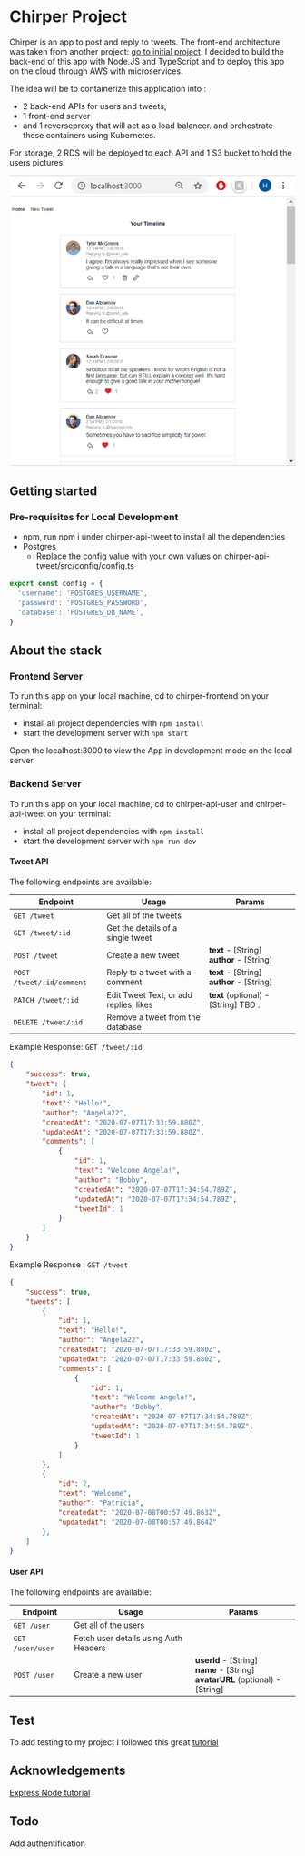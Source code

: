 # Chirper Project

Chirper is an app to post and reply to tweets. The front-end architecture was taken from another project: [go to initial project](https://github.com/hmisonne/UdacityReact/tree/master/00_reactnd-chirper-app-master). 
I decided to build the back-end of this app with Node.JS and TypeScript and to deploy this app on the cloud through AWS with microservices.

The idea will be to containerize this application into :
- 2 back-end APIs for users and tweets, 
- 1 front-end server 
- and 1 reverseproxy that will act as a load balancer.
and orchestrate these containers using Kubernetes.

For storage, 2 RDS will be deployed to each API and 1 S3 bucket to hold the users pictures.

![Chirper Demo](demo/Chirper.gif)

## Getting started

### Pre-requisites for Local Development

- npm, run npm i under chirper-api-tweet to install all the dependencies
- Postgres
    -  Replace the config value with your own values on chirper-api-tweet/src/config/config.ts
```javascript
export const config = {
  'username': 'POSTGRES_USERNAME',
  'password': 'POSTGRES_PASSWORD',
  'database': 'POSTGRES_DB_NAME',
}
```

## About the stack

### Frontend Server

To run this app on your local machine, cd to chirper-frontend on your terminal:

* install all project dependencies with `npm install`
* start the development server with `npm start`

Open the localhost:3000 to view the App in development mode on the local server.

### Backend Server

To run this app on your local machine, cd to chirper-api-user and chirper-api-tweet on your terminal:

* install all project dependencies with `npm install`
* start the development server with `npm run dev`

#### Tweet API

The following endpoints are available:

| Endpoint       | Usage          | Params         |
|-----------------|----------------|----------------|
| `GET /tweet` | Get all of the tweets | |
| `GET /tweet/:id` | Get the details of a single tweet | |
| `POST /tweet` | Create a new tweet | **text** - [String] <br> **author** - [String] |
| `POST /tweet/:id/comment` | Reply to a tweet with a comment | **text** - [String] <br> **author** - [String] |
| `PATCH /tweet/:id` | Edit Tweet Text, or add replies, likes | **text** (optional) - [String] TBD . |
| `DELETE /tweet/:id` | Remove a tweet from the database | |

Example Response: `GET /tweet/:id`

```json
{
    "success": true,
    "tweet": {
        "id": 1,
        "text": "Hello!",
        "author": "Angela22",
        "createdAt": "2020-07-07T17:33:59.880Z",
        "updatedAt": "2020-07-07T17:33:59.880Z",
        "comments": [
            {
                "id": 1,
                "text": "Welcome Angela!",
                "author": "Bobby",
                "createdAt": "2020-07-07T17:34:54.789Z",
                "updatedAt": "2020-07-07T17:34:54.789Z",
                "tweetId": 1
            }
        ]
    }
}
```
Example Response : `GET /tweet`

```json
{
    "success": true,
    "tweets": [
        {
            "id": 1,
            "text": "Hello!",
            "author": "Angela22",
            "createdAt": "2020-07-07T17:33:59.880Z",
            "updatedAt": "2020-07-07T17:33:59.880Z",
            "comments": [
                {
                    "id": 1,
                    "text": "Welcome Angela!",
                    "author": "Bobby",
                    "createdAt": "2020-07-07T17:34:54.789Z",
                    "updatedAt": "2020-07-07T17:34:54.789Z",
                    "tweetId": 1
                }
            ]
        },
        {
            "id": 2,
            "text": "Welcome",
            "author": "Patricia",
            "createdAt": "2020-07-08T00:57:49.863Z",
            "updatedAt": "2020-07-08T00:57:49.864Z"
        },
    ]
}
```
#### User API

The following endpoints are available:

| Endpoint       | Usage          | Params         |
|-----------------|----------------|----------------|
| `GET /user` | Get all of the users | |
| `GET /user/user` | Fetch user details using Auth Headers | |
| `POST /user` | Create a new user | **userId** - [String] <br> **name** - [String] <br> **avatarURL** (optional) - [String] |

## Test

To add testing to my project I followed this great [tutorial](https://levelup.gitconnected.com/building-an-express-api-with-sequelize-cli-and-unit-testing-882c6875ed59)

## Acknowledgements

[Express Node tutorial](https://www.youtube.com/watch?v=G8uL0lFFoN0&t=5790s)

## Todo

Add authentification
